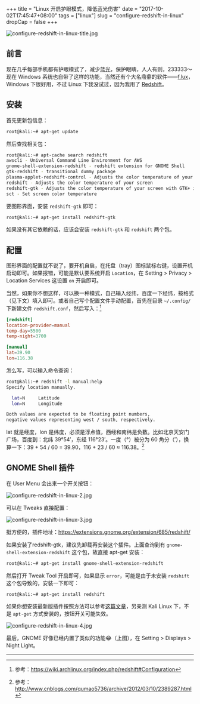 +++
title = "Linux 开启护眼模式，降低蓝光伤害"
date = "2017-10-02T17:45:47+08:00"
tags = ["linux"]
slug = "configure-redshift-in-linux"
dropCap = false
+++

![configure-redshift-in-linux-title.jpg](/images/configure-redshift-in-linux-title.jpg "Redshift")

## 前言

现在几乎每部手机都有护眼模式了，减少[蓝光](https://www.zhihu.com/question/29440984)，保护眼睛，人人有则，233333～现在 Windows 系统也自带了这样的功能，当然还有个大名鼎鼎的软件——[f.lux](https://justgetflux.com/)，Windows 下很好用，不过 Linux 下我没试过，因为我用了 [Redshift](https://github.com/jonls/redshift)。

## 安装

首先更新包信息：

```sh
root@kali:~# apt-get update
```

然后查找相关包：

```sh
root@kali:~# apt-cache search redshift
awscli - Universal Command Line Environment for AWS
gnome-shell-extension-redshift - redshift extension for GNOME Shell
gtk-redshift - transitional dummy package
plasma-applet-redshift-control - Adjusts the color temperature of your screen
redshift - Adjusts the color temperature of your screen
redshift-gtk - Adjusts the color temperature of your screen with GTK+ integration
sct - Set screen color temperature
```

要图形界面，安装 `redshift-gtk` 即可：

```sh
root@kali:~# apt-get install redshift-gtk
```

如果没有其它依赖的话，应该会安装 `redshift-gtk` 和 `redshift` 两个包。

## 配置

图形界面的配置就不说了，要开机自启，在托盘（tray）图标鼠标右键，设置开机启动即可。如果报错，可能是默认要系统开启 `Location`，在 Setting > Privacy > Location Services 这设置 `on` 开启即可。

当然，如果你不想这样，可以换一种模式，自己输入经纬，百度一下经纬，按格式（见下文）填入即可。或者自己写个配置文件手动配置，首先在目录 `~/.config/` 下新建文件 `redshift.conf`，然后写入：[^1]

```conf
[redshift]
location-provider=manual
temp-day=5500
temp-night=3700

[manual]
lat=39.90
lon=116.38
```

怎么写，可以输入命令查询：

```sh
root@kali:~# redshift -l manual:help
Specify location manually.

  lat=N		Latitude
  lon=N		Longitude

Both values are expected to be floating point numbers,
negative values representing west / south, respectively.
```

lat 就是经度，lon 是纬度，必须是浮点值，西经和南纬是负数。比如北京天安门广场，百度到：北纬 39°54′，东经 116°23′。一度（°）被分为 60 角分（′），换算一下：39 + 54 / 60 = 39.90，116 + 23 / 60 ≈ 116.38。[^2]

## GNOME Shell 插件

在 User Menu 会出来一个开关按钮：

![configure-redshift-in-linux-2.jpg](/images/configure-redshift-in-linux-2.jpg)

可以在 Tweaks 直接配置：

![configure-redshift-in-linux-3.jpg](/images/configure-redshift-in-linux-3.jpg)

挺方便的，插件地址：<https://extensions.gnome.org/extension/685/redshift/>

如果安装了redshift-gtk，建议先卸载再安装这个插件。上面查询到有 `gnome-shell-extension-redshift` 这个包，故直接 apt-get 安装：

```sh
root@kali:~# apt-get install gnome-shell-extension-redshift
```

然后打开 Tweak Tool 开启即可，如果显示 `error`，可能是由于未安装 `redshift` 这个包导致的，安装一下即可：

```sh
root@kali:~# apt-get install redshift
```

如果你想安装最新版插件按照方法可以参考[这篇文章](/tech/how-to-install-gnome-shell-extensions/)，另亲测 Kali Linux 下，不是 `apt-get` 方式安装的，按钮开关可能失效。

![configure-redshift-in-linux-4.jpg](/images/configure-redshift-in-linux-4.jpg)

最后，GNOME 好像已经内置了类似的功能😂（上图），在 Setting > Displays > Night Light。

---

[^1]: 参考：<https://wiki.archlinux.org/index.php/redshift#Configuration>
[^2]: 参考：<http://www.cnblogs.com/qumao5736/archive/2012/03/10/2389287.html>
